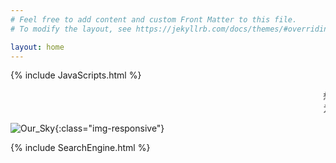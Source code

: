 ```yaml
---
# Feel free to add content and custom Front Matter to this file.
# To modify the layout, see https://jekyllrb.com/docs/themes/#overriding-theme-defaults

layout: home
---
```


{% include JavaScripts.html %}

<audio src="/include/BGM/Index_BGM.mp3" autoplay></audio>

<marquee>想把你手牵,漫步在海边看浪花一片.  --源自:咸咸的</marquee>  
<marquee>为了兼容老旧设备,本站使用最原始的背景音乐插入方式.在性能和带宽乐观时允许播放可以更好感受作者原汁原味的想法.</marquee>  

![Our_Sky](/include/MaemoDaily/2021_05_24.jpg){:class="img-responsive"}  

{% include SearchEngine.html %}
